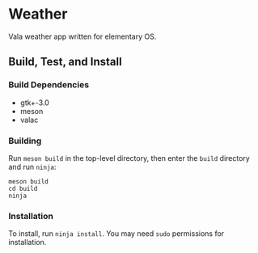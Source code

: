 # Weather

Vala weather app written for elementary OS.

## Build, Test, and Install

### Build Dependencies

+ gtk+-3.0
+ meson
+ valac

### Building

Run `meson build` in the top-level directory, then enter the `build` directory and run `ninja`:

	meson build
	cd build
	ninja

### Installation

To install, run `ninja install`. You may need `sudo` permissions for installation.

